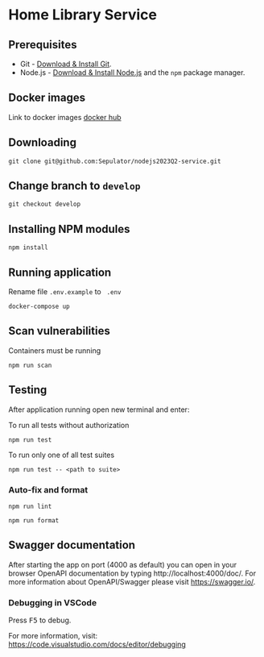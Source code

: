 # Home Library Service

## Prerequisites

- Git - [Download & Install Git](https://git-scm.com/downloads).
- Node.js - [Download & Install Node.js](https://nodejs.org/en/download/) and the `npm` package manager.

## Docker images

Link to docker images [docker hub](https://hub.docker.com/r/sepulator/nest-api/tags)

## Downloading

```
git clone git@github.com:Sepulator/nodejs2023Q2-service.git
```

## Change branch to `develop`

```
git checkout develop
```

## Installing NPM modules

```
npm install
```

## Running application
Rename file `.env.example` to ` .env`

```
docker-compose up
```

## Scan vulnerabilities
Containers must be running

```
npm run scan
```

## Testing

After application running open new terminal and enter:

To run all tests without authorization

```
npm run test
```

To run only one of all test suites

```
npm run test -- <path to suite>
```
### Auto-fix and format

```
npm run lint
```

```
npm run format
```
## Swagger documentation

After starting the app on port (4000 as default) you can open
in your browser OpenAPI documentation by typing http://localhost:4000/doc/.
For more information about OpenAPI/Swagger please visit https://swagger.io/.

### Debugging in VSCode

Press <kbd>F5</kbd> to debug.

For more information, visit: https://code.visualstudio.com/docs/editor/debugging
